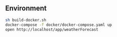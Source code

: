 ## Environment


```bash
sh build-docker.sh
docker-compose -f docker/docker-compose.yaml up
open http://localhost/app/weatherForecast
```